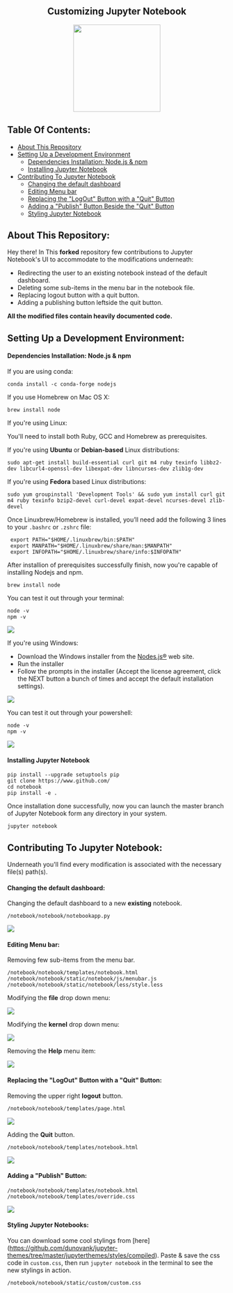 ## <center>Customizing Jupyter Notebook</center>

<center> <p float="center">
  <img src="https://i.ibb.co/fS9612F/jupyter.png" width="200" /> 
</p></center>

## Table Of Contents:

* [About This Repository](#about)
* [Setting Up a Development Environment](#getting-started)
  * [Dependencies Installation: Node.js & npm](#dependencies-installation)
  * [Installing Jupyter Notebook](#installing-jupyter-notebook)
* [Contributing To Jupyter Notebook](#contributing)
  * [Changing the default dashboard](#changing)
  * [Editing Menu bar](#editing)
  * [Replacing the "LogOut" Button with a "Quit" Button](#quit-button)
  * [Adding a "Publish" Button Beside the "Quit" Button](#publish-button)
  * [Styling Jupyter Notebook](#styling)
 
<a name="about"></a>
## About This Repository:

Hey there! In This **forked** repository few contributions to Jupyter Notebook's UI to accommodate to the modifications underneath:

* Redirecting the user to an existing notebook instead of the default dashboard.
* Deleting some sub-items in the menu bar in the notebook file.
* Replacing logout button with a quit button.
* Adding a publishing button leftside the quit button.

**All the modified files contain heavily documented code.**

<a name="getting-started"></a>
## Setting Up a Development Environment:
<a name="dependencies-installation"></a>
#### Dependencies Installation: Node.js & npm

If you are using conda:

	conda install -c conda-forge nodejs
	
If you use Homebrew on Mac OS X:

	brew install node
	
If you're using Linux:

You'll need to install both Ruby, GCC and Homebrew as prerequisites.

If you're using **Ubuntu** or **Debian-based** Linux distributions:

	sudo apt-get install build-essential curl git m4 ruby texinfo libbz2-dev libcurl4-openssl-dev libexpat-dev libncurses-dev zlib1g-dev
	
If you're using **Fedora** based Linux distributions: 

	sudo yum groupinstall 'Development Tools' && sudo yum install curl git m4 ruby texinfo bzip2-devel curl-devel expat-devel ncurses-devel zlib-devel
	
Once Linuxbrew/Homebrew is installed, you’ll need add the following 3 lines to your `.bashrc` or `.zshrc` file:

	 export PATH="$HOME/.linuxbrew/bin:$PATH"
	 export MANPATH="$HOME/.linuxbrew/share/man:$MANPATH"
	 export INFOPATH="$HOME/.linuxbrew/share/info:$INFOPATH"
	
After installion of prerequisites successfully finish, now you're capable of installing Nodejs and npm.

	brew install node
	
You can test it out through your terminal:

	node -v
	npm -v
	
<img src="https://i.ibb.co/nn5sFTz/testlux.png" /> 

If you're using Windows:

* Download the Windows installer from the [Nodes.js®](https://nodejs.org/en/download/) web site.
* Run the installer
* Follow the prompts in the installer (Accept the license agreement, click the NEXT button a bunch of times and accept the default installation settings).

<img src="https://i.ibb.co/m6nHD14/nodejs.png"/> 

You can test it out through your powershell:

	node -v
	npm -v
	
	
<img src="https://i.ibb.co/GTcF7bR/testwin.png"/> 

<a name="installing-jupyter-notebook"></a>
#### Installing Jupyter Notebook

	pip install --upgrade setuptools pip
	git clone https://www.github.com/
	cd notebook
	pip install -e .
	
Once installation done successfully, now you can launch the master branch of Jupyter Notebook form any directory in your system.

	jupyter notebook

<!--#### Verification

* While running the notebook
* select one of your notebook files (the file will have the extension .ipynb). 
* In the top tab you will click on **Help** and then click on **About**. 
* In the pop window you will see information about the version of Jupyter that you are running. You will see `The version of the notebook server is:`.
* If you are working in development mode, you will see that your version of Jupyter notebook will include the word `dev`.

<img src="https://raw.githubusercontent.com/jupyter/notebook/master/docs/source/_static/images/jupyter-verification.png"/> 
-->

<a name="contributing"></a>
## Contributing To Jupyter Notebook:
Underneath you'll find every modification is associated with the necessary file(s) path(s).

<a name="changing"></a>
#### Changing the default dashboard:

Changing the default dashboard to a new **existing** notebook.

	/notebook/notebook/notebookapp.py
	

<img src="https://i.ibb.co/K5h0PCP/new.png"/> 

<a name="editing"></a>
#### Editing Menu bar:
	
Removing few sub-items from the menu bar.

	/notebook/notebook/templates/notebook.html 
	/notebook/notebook/static/notebook/js/menubar.js
	/notebook/notebook/static/notebook/less/style.less
	 
	
Modifying the **file** drop down menu:
	
<img src="https://i.ibb.co/25bTbrW/file.png"/> 

Modifying the **kernel** drop down menu:
	
<img src="https://i.ibb.co/YRSccTT/kernel.png"/> 

Removing the **Help** menu item:

<img src="https://i.ibb.co/SXCysNk/help.png"/> 

<a name="quit-button"></a>	
#### Replacing the "LogOut" Button with a "Quit" Button:

Removing the upper right **logout** button.

	/notebook/notebook/templates/page.html
		
<img src="https://i.ibb.co/6nVmhYr/nologout.png"  /> 

Adding the **Quit** button.

	/notebook/notebook/templates/notebook.html
	
<img src="https://i.ibb.co/kyGCqG1/quit.png"/> 

<a name="publish-button"></a>
#### Adding a "Publish" Button:

	/notebook/notebook/templates/notebook.html
	/notebook/notebook/templates/override.css

<img src="https://i.ibb.co/vcpKMRN/buttons.png" /> 

<a name="styling"></a>
#### Styling Jupyter Notebooks:

You can download some cool stylings from [here] (https://github.com/dunovank/jupyter-themes/tree/master/jupyterthemes/styles/compiled). Paste & save the css code in `custom.css`, then run `jupyter notebook` in the terminal to see the new stylings in action.
	
	/notebook/notebook/static/custom/custom.css

	
	









